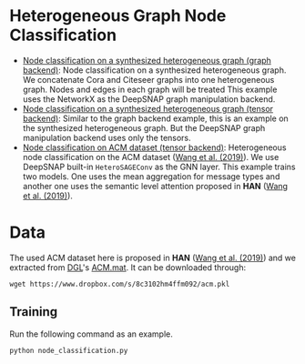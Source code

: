 # Heterogeneous Graph Node Classification

* [Node classification on a synthesized heterogeneous graph (graph backend)](node_classification.py): Node classification on a synthesized heterogeneous graph. We concatenate Cora and Citeseer graphs into one heterogeneous graph. Nodes and edges in each graph will be treated  This example uses the NetworkX as the DeepSNAP graph manipulation backend.
* [Node classification on a synthesized heterogeneous graph (tensor backend)](node_classification_tensor.py): Similar to the graph backend example, this is an example on the synthesized heterogeneous graph. But the DeepSNAP graph manipulation backend uses only the tensors.
* [Node classification on ACM dataset (tensor backend)](node_classification_acm.py): Heterogeneous node classification on the ACM dataset ([Wang et al. (2019)](https://arxiv.org/abs/1903.07293)). We use DeepSNAP built-in `HeteroSAGEConv` as the GNN layer. This example trains two models. One uses the mean aggregation for message types and another one uses the semantic level attention proposed in **HAN** ([Wang et al. (2019)](https://arxiv.org/abs/1903.07293)).

# Data

The used ACM dataset here is proposed in **HAN** ([Wang et al. (2019)](https://arxiv.org/abs/1903.07293)) and we extracted from [DGL](https://www.dgl.ai/)'s [ACM.mat](https://data.dgl.ai/dataset/ACM.mat). It can be downloaded through:
```
wget https://www.dropbox.com/s/8c3102hm4ffm092/acm.pkl
```

## Training

Run the following command as an example.

```sh
python node_classification.py
```
